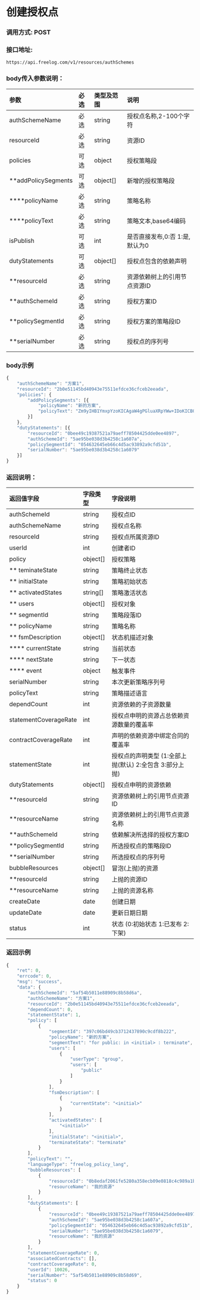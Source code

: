 # 创建授权点

### 调用方式: POST

### 接口地址:

```
https://api.freelog.com/v1/resources/authSchemes
```

### body传入参数说明：

| 参数 | 必选 | 类型及范围 | 说明 |
| :--- | :--- | :--- | :--- |
|authSchemeName|必选|string|授权点名称,2-100个字符|
|resourceId|必选|string| 资源ID|
|policies|可选|object| 授权策略段 |
|**addPolicySegments|可选|object[]| 新增的授权策略段 |
|****policyName|必选|string| 策略名称 |
|****policyText|必选|string| 策略文本,base64编码 |
|isPublish|可选|int| 是否直接发布,0:否 1:是,默认为0|
|dutyStatements|可选|object[]|授权点包含的依赖声明|
|**resourceId|必选|string|资源依赖树上的引用节点资源ID|
|**authSchemeId|必选|string|授权方案ID|
|**policySegmentId|必选|string|授权方案的策略段ID|
|**serialNumber|必选|string|授权点的序列号|

### body示例

```js
{
	"authSchemeName": "方案1",
	"resourceId": "2b0e51145bd40943e75511efdce36cfceb2eeada",
	"policies": {
		"addPolicySegments": [{
			"policyName": "新的方案",
			"policyText": "Zm9yIHB1YmxpYzoKICAgaW4gPGluaXRpYWw+IDoKICB0ZXJtaW5hdGU="
		}]
	},
	"dutyStatements": [{
		"resourceId": "0bee49c19387521a79aeff78504425dde0ee4897",
		"authSchemeId": "5ae95be038d3b4258c1a607a",
		"policySegmentId": "054632645eb66c4d5ac93892a9cfd51b",
		"serialNumber": "5ae95be038d3b4258c1a6079"
	}]
}
```

### 返回说明：

| 返回值字段 | 字段类型 | 字段说明 |
| :--- | :--- | :--- |
| authSchemeId | string | 授权点ID |
| authSchemeName | string | 授权点名称 |
| resourceId| string | 授权点所属资源ID|
| userId | int | 创建者ID |
| policy | object[] | 授权策略 |
| ** teminateState | string | 策略终止状态 |
| ** initialState | string | 策略初始状态 |
| ** activatedStates | string[] | 策略激活状态 |
| ** users | object[] | 授权对象 |
| ** segmentId | string| 策略段落ID |
| ** policyName | string | 策略名称 |
| ** fsmDescription | object[] | 状态机描述对象 |
| **** currentState | string| 当前状态 |
| **** nextState | string| 下一状态 |
| **** event | object| 触发事件 |
| serialNumber | string | 本次更新策略序列号 |
| policyText | string | 策略描述语言 |
| dependCount| int | 资源依赖的子资源数量 |
| statementCoverageRate | int | 授权点申明的资源占总依赖资源数量的覆盖率 |
| contractCoverageRate | int | 声明的依赖资源中绑定合同的覆盖率 |
| statementState | int | 授权点的声明类型 (1:全部上抛(默认)  2:全包含  3:部分上抛) |
| dutyStatements | object[] | 授权点申明的资源依赖 |
| **resourceId | string | 资源依赖树上的引用节点资源ID|
| **resourceName | string | 资源依赖树上的引用节点资源名称|
| **authSchemeId | string | 依赖解决所选择的授权方案ID|
| **policySegmentId|string| 所选授权点的策略段ID|
| **serialNumber|string|所选授权点的序列号|
| bubbleResources |  object[] | 冒泡(上抛)的资源 |
| **resourceId | string | 上抛的资源ID|
| **resourceName | string | 上抛的资源名称|
| createDate | date | 创建日期 |
| updateDate | date | 更新日期日期 |
| status | int | 状态 (0:初始状态 1:已发布 2:下架) |


### 返回示例

```js
{
    "ret": 0,
    "errcode": 0,
    "msg": "success",
    "data": {
        "authSchemeId": "5af54b5011e88909c8b58d6a",
        "authSchemeName": "方案1",
        "resourceId": "2b0e51145bd40943e75511efdce36cfceb2eeada",
        "dependCount": 0,
        "statementState": 1,
        "policy": [
            {
                "segmentId": "397c06bd49cb3712437890c9cdf8b222",
                "policyName": "新的方案",
                "segmentText": "for public: in <initial> : terminate",
                "users": [
                    {
                        "userType": "group",
                        "users": [
                            "public"
                        ]
                    }
                ],
                "fsmDescription": [
                    {
                        "currentState": "<initial>"
                    }
                ],
                "activatedStates": [
                    "<initial>"
                ],
                "initialState": "<initial>",
                "terminateState": "terminate"
            }
        ],
        "policyText": "",
        "languageType": "freelog_policy_lang",
        "bubbleResources": [
            {
                "resourceId": "0b8edaf2061fe5280a358ecb09e0818c4c989a1b",
                "resourceName": "我的资源"
            }
        ],
        "dutyStatements": [
            {
                "resourceId": "0bee49c19387521a79aeff78504425dde0ee4897",
                "authSchemeId": "5ae95be038d3b4258c1a607a",
                "policySegmentId": "054632645eb66c4d5ac93892a9cfd51b",
                "serialNumber": "5ae95be038d3b4258c1a6079",
                "resourceName": "我的资源"
            }
        ],
        "statementCoverageRate": 0,
        "associatedContracts": [],
        "contractCoverageRate": 0,
        "userId": 10026,
        "serialNumber": "5af54b5011e88909c8b58d69",
        "status": 0
    }
}
```